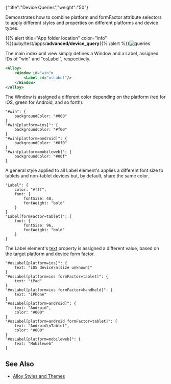 {"title":"Device Queries","weight":"50"}

Demonstrates how to combine platform and formFactor attribute selectors to apply different styles and properties on different platforms and device types.

{{% alert title="App folder location" color="info" %}}_alloy_/test/apps/**advanced/device\_query**{{% /alert %}}![queries](/Images/appc/download/attachments/41845654/queries.png)

The main index.xml view simply defines a Window and a Label, assigned IDs of "win" and "osLabel", respectively.

```xml
<Alloy>
    <Window id="win">
        <Label id="osLabel"/>
    </Window>
</Alloy>
```

The Window is assigned a different color depending on the platform (red for iOS, green for Android, and so forth):

```
"#win": {
    backgroundColor: "#000"
}
"#win[platform=ios]": {
    backgroundColor: "#f00"
}
"#win[platform=android]": {
    backgroundColor: "#0f0"
}
"#win[platform=mobileweb]": {
    backgroundColor: "#00f"
}
```

A general style applied to all Label element's applies a different font size to tablets and non-tablet devices but, by default, share the same color.

```
"Label": {
    color: "#fff",
    font: {
        fontSize: 48,
        fontWeight: "bold"
    }
}
"Label[formFactor=tablet]": {
    font: {
        fontSize: 96,
        fontWeight: "bold"
    }
}
```

The Label element's [text](#!/api/Titanium.UI.Label-property-text) property is assigned a different value, based on the target platform and device form factor.

```
"#osLabel[platform=ios]": {
    text: "iOS device\n(size unknown)"
}
"#osLabel[platform=ios formFactor=tablet]": {
    text: "iPad"
}
"#osLabel[platform=ios formFactor=handheld]": {
    text: "iPhone"
}
"#osLabel[platform=android]": {
    text: "Android",
    color: "#000"
}
"#osLabel[platform=android formFactor=tablet]": {
    text: "Android\nTablet",
    color: "#000"
}
"#osLabel[platform=mobileweb]": {
    text: "Mobileweb"
}
```

## See Also

* [Alloy Styles and Themes](/docs/appc/Alloy_Framework/Alloy_Guide/Alloy_Views/Alloy_Styles_and_Themes/)
